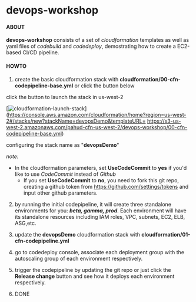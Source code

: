 # devops-workshop

#### ABOUT

**devops-workshop** consists of a set of *cloudformation* templates as well as yaml files of *codebuild* and *codedeploy*, demostrating how to create a EC2-based CI/CD pipeline.



#### HOWTO

1. create the basic cloudformation stack  with **cloudformation/00-cfn-codepipeline-base.yml** or click the button below 


click the button to launch the stack in us-west-2



[![cloudformation-launch-stack](https://s3.amazonaws.com/cloudformation-examples/cloudformation-launch-stack.png)](https://console.aws.amazon.com/cloudformation/home?region=us-west-2#/stacks/new?stackName=devopsDemo&templateURL=	https://s3-us-west-2.amazonaws.com/pahud-cfn-us-west-2/devops-workshop/00-cfn-codepipeline-base.yml)



configuring the stack name as "**devopsDemo**"

   *note:* 

- In the cloudformation parameters, set **UseCodeCommit** to **yes** if you'd like to use *CodeCommit* instead of *Github* 
   - If you set **UseCodeCommit** to **no**, you need to fork this git repo,  creating a github token from https://github.com/settings/tokens and input other github parameters.

2. by running the initial codepipeline, it will create three standalone environments for you: ***beta, gamma, prod***. Each environment will have its standalone resources including IAM roles, VPC, subnets, EC2, ELB, ASG,etc.

3. update the **devopsDemo** cloudformation stack with **cloudformation/01-cfn-codepipeline.yml**

4. go to codedeploy console, associate each deployment group with the autoscaling group of each environment respectively.

5. trigger the codepipeline by updating the git repo or just click the **Release change** button and see how it deploys each environment respectively.

6. DONE

